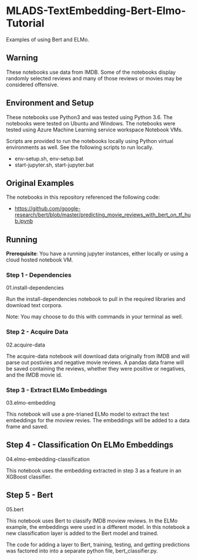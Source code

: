 # MLADS-TextEmbedding-Bert-Elmo-Tutorial

Examples of using Bert and ELMo.

## Warning

These notebooks use data from IMDB. Some of the notebooks display randomly selected reviews and many of those reviews or movies may be considered offensive.

## Environment and Setup

These notebooks use Python3 and was tested using Python 3.6. The notebooks were tested on Ubuntu and Windows. The notebooks were tested using Azure Machine Learning service workspace Notebook VMs.

Scripts are provided to run the notebooks locally using Python virtual environments as well. See the following scripts to run locally.

* env-setup.sh, env-setup.bat
* start-jupyter.sh, start-jupyter.bat

## Original Examples

The notebooks in this repository referenced the following code:

* https://github.com/google-research/bert/blob/master/predicting_movie_reviews_with_bert_on_tf_hub.ipynb

## Running

<b>Prerequisite</b>: You have a running jupyter instances, either locally or using a cloud hosted notebook VM.

### Step 1 - Dependencies

01.install-dependencies

Run the install-dependencies notebook to pull in the required libraries and download text corpora.

Note: You may choose to do this with commands in your terminal as well.

### Step 2 - Acquire Data

02.acquire-data

The acquire-data notebook will download data originally from IMDB and will parse out postivies and negative movie reviews. A pandas data frame will be saved containing the reviews, whether they were positive or negatives, and the IMDB movie id.

### Step 3 - Extract ELMo Embeddings

03.elmo-embedding

This notebook will use a pre-trianed ELMo model to extract the text embeddings for the moview revies. The embeddings will be added to a data frame and saved.

## Step 4 - Classification On ELMo Embeddings

04.elmo-embedding-classification

This notebook uses the embedding extracted in step 3 as a feature in an XGBoost classifier.

## Step 5 - Bert

05.bert

This notebook uses Bert to classify IMDB moview reviews. In the ELMo example, the embeddings were used in a different model. In this notebook a new classification layer is added to the Bert model and trained.

The code for adding a layer to Bert, training, testing, and getting predictions was factored into into a separate python file, bert_classifier.py.

